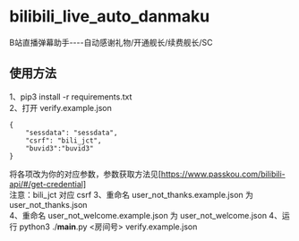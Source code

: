 # bilibili_live_auto_danmaku
B站直播弹幕助手----自动感谢礼物/开通舰长/续费舰长/SC

## 使用方法

1、pip3 install -r requirements.txt  
2、打开 verify.example.json 
```
{
    "sessdata": "sessdata",
    "csrf": "bili_jct",
    "buvid3":"buvid3"
}

```
将各项改为你的对应参数，参数获取方法见[https://www.passkou.com/bilibili-api/#/get-credential]  
注意：bili_jct 对应 csrf
3、重命名 user_not_thanks.example.json 为 user_not_thanks.json  
4、重命名 user_not_welcome.example.json 为 user_not_welcome.json
4、运行 python3 ./__main__.py <房间号> verify.example.json

